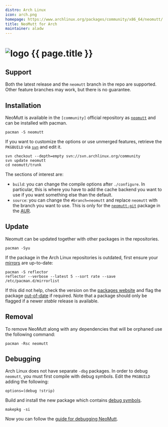 ```yaml
---
distro: Arch Linux
icon: arch.png
homepage: https://www.archlinux.org/packages/community/x86_64/neomutt/
title: NeoMutt for Arch
maintainer: aladw
---
```


# ![logo](/images/distros/{{page.icon}}) {{ page.title }}

## Support <a id="support"></a>

Both the latest release and the `neomutt` branch in the repo are supported.
Other feature branches may work, but there is no guarantee.

## Installation <a id="install"></a>

NeoMutt is available in the `[community]` official repository as
[`neomutt`](https://www.archlinux.org/packages/community/x86_64/neomutt/) and
can be installed with pacman.

```
pacman -S neomutt
```

If you want to customize the options or use unmerged features, retrieve the
`PKGBUILD` via [`svn`](https://www.archlinux.org/svn/) and edit it.

```
svn checkout --depth=empty svn://svn.archlinux.org/community
svn update neomutt
cd neomutt/trunk
```

The sections of interest are:

- `build`: you can change the compile options after `./configure`. In particular,
  this is where you have to add the cache backend you want to use if you want
  something else than the default.
- `source`: you can change the `#branch=neomutt` and replace `neomutt` with the
  branch you want to use. This is only for the
  [`neomutt-git`](https://aur.archlinux.org/packages/neomutt-git) package in the
  [AUR](https://wiki.archlinux.org/index.php/Arch_User_Repository).

## Update <a id="update"></a>

Neomutt can be updated together with other packages in the repositories.

```
pacman -Syu
```

If the package in the Arch Linux repositories is outdated, first ensure your
[mirrors](https://wiki.archlinux.org/index.php/Mirrors) are up-to-date:

```
pacman -S reflector
reflector --verbose --latest 5 --sort rate --save /etc/pacman.d/mirrorlist
```

If this did not help, check the version on the
[packages website](https://www.archlinux.org/packages/community/x86_64/neomutt/)
and flag the package [out-of-date](https://www.archlinux.org/packages/flaghelp/)
if required. Note that a package should only be flagged if a newer *stable*
release is available.

## Removal <a id="remove"></a>

To remove NeoMutt along with any dependencies that will be orphaned use the
following command:

```
pacman -Rsc neomutt
```

## Debugging <a id="debug"></a>

Arch Linux does not have separate `-dbg` packages. In order to debug `neomutt`,
you must first compile with debug symbols. Edit the `PKGBUILD` adding the
following:

```
options=(debug !strip)
```

Build and install the new package which contains
[debug symbols](https://wiki.archlinux.org/index.php/Debug_-_Getting_Traces).

```
makepkg -si
```

Now you can follow the [guide for debugging NeoMutt](/dev/build/debug).
